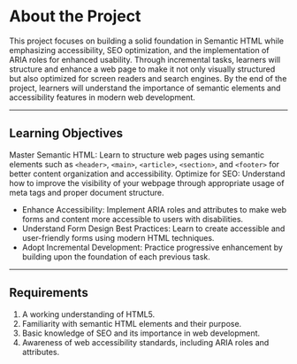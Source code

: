 # About the Project
This project focuses on building a solid foundation in Semantic HTML while emphasizing accessibility, SEO optimization, and the implementation of ARIA roles for enhanced usability. Through incremental tasks, learners will structure and enhance a web page to make it not only visually structured but also optimized for screen readers and search engines. By the end of the project, learners will understand the importance of semantic elements and accessibility features in modern web development.

---

## Learning Objectives
Master Semantic HTML: Learn to structure web pages using semantic elements such as `<header>`, `<main>`, `<article>`, `<section>`, and `<footer>` for better content organization and accessibility.
Optimize for SEO: Understand how to improve the visibility of your webpage through appropriate usage of meta tags and proper document structure.
* Enhance Accessibility: Implement ARIA roles and attributes to make web forms and content more accessible to users with disabilities.
* Understand Form Design Best Practices: Learn to create accessible and user-friendly forms using modern HTML techniques.
* Adopt Incremental Development: Practice progressive enhancement by building upon the foundation of each previous task.

---

## Requirements
1. A working understanding of HTML5.
2. Familiarity with semantic HTML elements and their purpose.
3. Basic knowledge of SEO and its importance in web development.
4. Awareness of web accessibility standards, including ARIA roles and attributes.